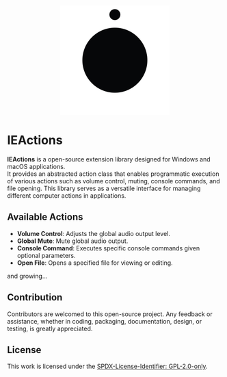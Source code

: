 <p align="center">
<img src="Resources/IE-Brand-Kit/IE-Logo-NoBg.png#gh-dark-mode-only" alt="IE Logo" width="256"> 
</p>

# IEActions

**IEActions** is a open-source extension library designed for Windows and macOS applications.  
It provides an abstracted action class that enables programmatic execution of various actions such as volume control, muting, console commands, and file opening. This library serves as a versatile interface for managing different computer actions in applications.

## Available Actions
- **Volume Control**: Adjusts the global audio output level.
- **Global Mute**: Mute global audio output.
- **Console Command**: Executes specific console commands given optional parameters.
- **Open File**: Opens a specified file for viewing or editing.  

and growing...

## Contribution
Contributors are welcomed to this open-source project. Any feedback or assistance, whether in coding, packaging, documentation, design, or testing, is greatly appreciated. 

## License
This work is licensed under the [SPDX-License-Identifier: GPL-2.0-only](./LICENSE).
